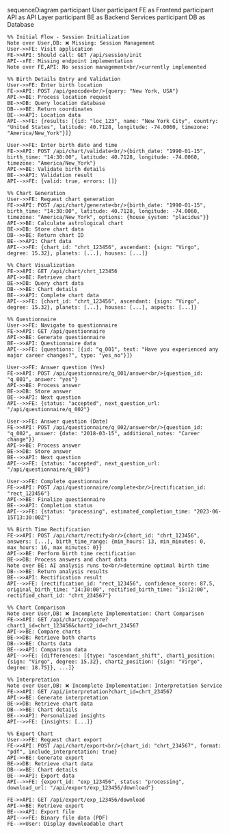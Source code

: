 sequenceDiagram
    participant User
    participant FE as Frontend
    participant API as API Layer
    participant BE as Backend Services
    participant DB as Database

    %% Initial Flow - Session Initialization
    Note over User,DB: ❌ Missing: Session Management
    User->>FE: Visit application
    FE->>API: Should call: GET /api/session/init
    API--xFE: Missing endpoint implementation
    Note over FE,API: No session management<br/>currently implemented

    %% Birth Details Entry and Validation
    User->>FE: Enter birth location
    FE->>API: POST /api/geocode<br/>{query: "New York, USA"}
    API->>BE: Process location request
    BE->>DB: Query location database
    DB-->>BE: Return coordinates
    BE-->>API: Location data
    API-->>FE: {results: [{id: "loc_123", name: "New York City", country: "United States", latitude: 40.7128, longitude: -74.0060, timezone: "America/New_York"}]}

    User->>FE: Enter birth date and time
    FE->>API: POST /api/chart/validate<br/>{birth_date: "1990-01-15", birth_time: "14:30:00", latitude: 40.7128, longitude: -74.0060, timezone: "America/New_York"}
    API->>BE: Validate birth details
    BE-->>API: Validation result
    API-->>FE: {valid: true, errors: []}

    %% Chart Generation
    User->>FE: Request chart generation
    FE->>API: POST /api/chart/generate<br/>{birth_date: "1990-01-15", birth_time: "14:30:00", latitude: 40.7128, longitude: -74.0060, timezone: "America/New_York", options: {house_system: "placidus"}}
    API->>BE: Calculate astrological chart
    BE->>DB: Store chart data
    DB-->>BE: Return chart ID
    BE-->>API: Chart data
    API-->>FE: {chart_id: "chrt_123456", ascendant: {sign: "Virgo", degree: 15.32}, planets: [...], houses: [...]}

    %% Chart Visualization
    FE->>API: GET /api/chart/chrt_123456
    API->>BE: Retrieve chart
    BE->>DB: Query chart data
    DB-->>BE: Chart details
    BE-->>API: Complete chart data
    API-->>FE: {chart_id: "chrt_123456", ascendant: {sign: "Virgo", degree: 15.32}, planets: [...], houses: [...], aspects: [...]}

    %% Questionnaire
    User->>FE: Navigate to questionnaire
    FE->>API: GET /api/questionnaire
    API->>BE: Generate questionnaire
    BE-->>API: Questionnaire data
    API-->>FE: {questions: [{id: "q_001", text: "Have you experienced any major career changes?", type: "yes_no"}]}

    User->>FE: Answer question (Yes)
    FE->>API: POST /api/questionnaire/q_001/answer<br/>{question_id: "q_001", answer: "yes"}
    API->>BE: Process answer
    BE->>DB: Store answer
    BE-->>API: Next question
    API-->>FE: {status: "accepted", next_question_url: "/api/questionnaire/q_002"}

    User->>FE: Answer question (Date)
    FE->>API: POST /api/questionnaire/q_002/answer<br/>{question_id: "q_002", answer: {date: "2018-03-15", additional_notes: "Career change"}}
    API->>BE: Process answer
    BE->>DB: Store answer
    BE-->>API: Next question
    API-->>FE: {status: "accepted", next_question_url: "/api/questionnaire/q_003"}

    User->>FE: Complete questionnaire
    FE->>API: POST /api/questionnaire/complete<br/>{rectification_id: "rect_123456"}
    API->>BE: Finalize questionnaire
    BE-->>API: Completion status
    API-->>FE: {status: "processing", estimated_completion_time: "2023-06-15T13:30:00Z"}

    %% Birth Time Rectification
    FE->>API: POST /api/chart/rectify<br/>{chart_id: "chrt_123456", answers: [...], birth_time_range: {min_hours: 13, min_minutes: 0, max_hours: 16, max_minutes: 0}}
    API->>BE: Perform birth time rectification
    BE->>DB: Process answers and chart data
    Note over BE: AI analysis runs to<br/>determine optimal birth time
    DB-->>BE: Return analysis results
    BE-->>API: Rectification result
    API-->>FE: {rectification_id: "rect_123456", confidence_score: 87.5, original_birth_time: "14:30:00", rectified_birth_time: "15:12:00", rectified_chart_id: "chrt_234567"}

    %% Chart Comparison
    Note over User,DB: ❌ Incomplete Implementation: Chart Comparison
    FE->>API: GET /api/chart/compare?chart1_id=chrt_123456&chart2_id=chrt_234567
    API->>BE: Compare charts
    BE->>DB: Retrieve both charts
    DB-->>BE: Charts data
    BE-->>API: Comparison data
    API-->>FE: {differences: [{type: "ascendant_shift", chart1_position: {sign: "Virgo", degree: 15.32}, chart2_position: {sign: "Virgo", degree: 18.75}}, ...]}

    %% Interpretation
    Note over User,DB: ❌ Incomplete Implementation: Interpretation Service
    FE->>API: GET /api/interpretation?chart_id=chrt_234567
    API->>BE: Generate interpretation
    BE->>DB: Retrieve chart data
    DB-->>BE: Chart details
    BE-->>API: Personalized insights
    API-->>FE: {insights: [...]}

    %% Export Chart
    User->>FE: Request chart export
    FE->>API: POST /api/chart/export<br/>{chart_id: "chrt_234567", format: "pdf", include_interpretation: true}
    API->>BE: Generate export
    BE->>DB: Retrieve chart data
    DB-->>BE: Chart details
    BE-->>API: Export data
    API-->>FE: {export_id: "exp_123456", status: "processing", download_url: "/api/export/exp_123456/download"}

    FE->>API: GET /api/export/exp_123456/download
    API->>BE: Retrieve export
    BE-->>API: Export file
    API-->>FE: Binary file data (PDF)
    FE-->>User: Display downloadable chart

